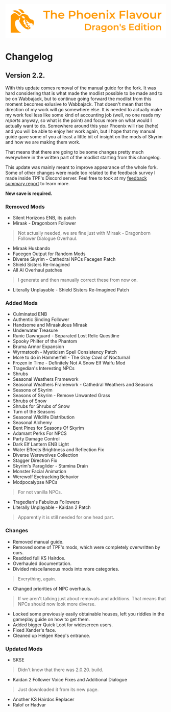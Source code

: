 ![image](images/Banner.webp)

# Changelog

## Version 2.2.

With this update comes removal of the manual guide for the fork. It was hard considering that is what made the modlist possible to be made and to be on Wabbajack, but to continue going forward the modlist from this moment becomes exlusive to Wabbajack. That doesn't mean that the direction of my work will go somewhere else. It is needed to actually make my work feel less like some kind of accounting job (well, no one reads my _reports_ anyway, so what is the point) and focus more on what would I actually want to do. Somewhere around this year Phoenix will rise (hehe) and you will be able to enjoy her work again, but I hope that my manual guide gave some of you at least a little bit of insight on the mods of Skyrim and how we are making them work.

That means that there are going to be some changes pretty much everywhere in the written part of the modlist starting from this changelog.

This update was mainly meant to improve appearance of the whole fork. Some of other changes were made too related to the feedback survey I made inside TPF's Discord server. Feel free to took at my [feedback summary report]() to learn more.

**New save is required.**

### Removed Mods

* Silent Horizons ENB, its patch
* Miraak - Dragonborn Follower
> Not actually needed, we are fine just with Miraak - Dragonborn Follower Dialogue Overhaul.
* Miraak Husbando
* Facegen Output for Random Mods
* Diverse Skyrim - Cathedral NPCs Facegen Patch
* Shield Sisters Re-Imagined
* All AI Overhaul patches
> I generate and then manually correct these from now on.
* Literally Unplayable - Shield Sisters Re-Imagined Patch

### Added Mods

* Culminated ENB
* Authentic Sinding Follower
* Handsome and Miraakulous Miraak
* Underwater Treasure
* Runic Dawnguard - Separated Lost Relic Questline
* Spooky Philter of the Phantom
* Bruma Armor Expansion
* Wyrmstooth - Mysticism Spell Consistency Patch
* More to do in Hammerfell - The Gray Cowl of Nocturnal
* Frozen in Time - Definitely Not A Snow Elf Waifu Mod
* Tragedian's Interesting NPCs
* Shrubs
* Seasonal Weathers Framework
* Seasonal Weathers Framework - Cathedral Weathers and Seasons
* Seasons of Skyrim
* Seasons of Skyrim - Remove Unwanted Grass
* Shrubs of Snow
* Shrubs for Shrubs of Snow
* Turn of the Seasons
* Seasonal Wildlife Distribution
* Seasonal Alchemy
* Bent Pines for Seasons Of Skyrim
* Adamant Perks For NPCS
* Party Damage Control
* Dark Elf Lantern ENB Light
* Water Effects Brightness and Reflection Fix
* Diverse Werewolves Collection
* Stagger Direction Fix
* Skyrim's Paraglider - Stamina Drain
* Monster Facial Animation
* Werewolf Eyetracking Behavior
* Modpocalypse NPCs
> For not vanilla NPCs.
* Tragedian's Fabulous Followers
* Literally Unplayable - Kaidan 2 Patch
> Apparently it is still needed for one head part.

### Changes

* Removed manual guide.
* Removed some of TPF's mods, which were completely overwritten by ours.
* Readded full KS Hairdos.
* Overhauled documentation.
* Divided miscellaneous mods into more categories. 
> Everything, again.
* Changed priorities of NPC overhauls.
> If we aren't talking just about removals and additions. That means that NPCs should now look more diverse.
* Locked some previously easily obtainable houses, left you riddles in the gameplay guide on how to get them. 
* Added bigger Quick Loot for widescreen users.
* Fixed Xander's face.
* Cleaned up Helgen Keep's entrance. 

### Updated Mods

* SKSE
> Didn't know that there was 2.0.20. build.
* Kaidan 2 Follower Voice Fixes and Additional Dialogue
> Just downloaded it from its new page.
* Another KS Hairdos Replacer
* Ralof or Hadvar 

